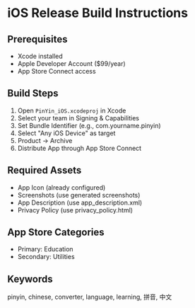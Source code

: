 # iOS Release Build Instructions

## Prerequisites
- Xcode installed
- Apple Developer Account ($99/year)
- App Store Connect access

## Build Steps
1. Open `PinYin_iOS.xcodeproj` in Xcode
2. Select your team in Signing & Capabilities
3. Set Bundle Identifier (e.g., com.yourname.pinyin)
4. Select "Any iOS Device" as target
5. Product -> Archive
6. Distribute App through App Store Connect

## Required Assets
- App Icon (already configured)
- Screenshots (use generated screenshots)
- App Description (use app_description.xml)
- Privacy Policy (use privacy_policy.html)

## App Store Categories
- Primary: Education
- Secondary: Utilities

## Keywords
pinyin, chinese, converter, language, learning, 拼音, 中文

